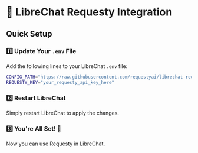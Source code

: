 # 🚀 LibreChat Requesty Integration

## Quick Setup

### 1️⃣ Update Your `.env` File
Add the following lines to your LibreChat `.env` file:

```bash
CONFIG_PATH="https://raw.githubusercontent.com/requestyai/librechat-requesty/main/librechat-env.yaml"
REQUESTY_KEY="your_requesty_api_key_here"
```

### 2️⃣ Restart LibreChat
Simply restart LibreChat to apply the changes.

### 3️⃣ You're All Set! 🎉
Now you can use Requesty in LibreChat.
